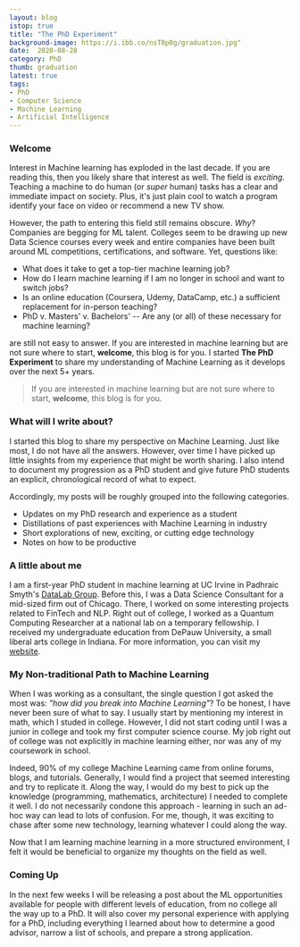 ```yaml
---
layout: blog
istop: true
title: "The PhD Experiment"
background-image: https://i.ibb.co/nsT0p0g/graduation.jpg"
date:  2020-08-28
category: PhD
thumb: graduation
latest: true
tags:
- PhD
- Computer Science
- Machine Learning
- Artificial Intelligence
---
```


<!-- #### Contents 
- [Welcome](#welcome) 
- [What to Expect](#what-write) 
- [A Little About Me](#about-me)  
- [A Non-traditional Path to Machine Learning](#path) 
- [Coming Up](#coming-up)  -->


<!-- --------------------------------------------------------------------------------- -->


<a name = "welcome"></a>
### Welcome 


Interest in Machine learning has exploded in the last decade. If you are reading this, then you likely share that interest as well. The field is *exciting*. Teaching a machine to do human (or *super* human) tasks has a clear and immediate impact on society. Plus, it's just plain cool to watch a program identify your face on video or recommend a new TV show.

However, the path to entering this field still remains obscure. *Why*? Companies are begging for ML talent. Colleges seem to be drawing up new Data Science courses every week and entire companies have been built around ML competitions, certifications, and software. Yet, questions like:

- What does it take to get a top-tier machine learning job?
- How do I learn machine learning if I am no longer in school and want to switch jobs?
- Is an online education (Coursera, Udemy, DataCamp, etc.) a sufficient replacement for in-person teaching?
- PhD v. Masters' v. Bachelors' -- Are any (or all) of these necessary for machine learning?

are still not easy to answer. If you are interested in machine learning but are not sure where to start, **welcome**, this blog is for you. I started **The PhD Experiment** to share my understanding of Machine Learning as it develops over the next 5+ years.

> If you are interested in machine learning but are not sure where to start, **welcome**, this blog is for you. 

<!-- --------------------------------------------------------------------------------- -->

<a name = "what-write"></a>
### What will I write about?

I started this blog to share my perspective on Machine Learning. Just like most, I do not have all the answers. However, over time I have picked up little insights from my experience that might be worth sharing. I also intend to document my progression as a PhD student and give future PhD students an explicit, chronological record of what to expect.

Accordingly, my posts will be roughly grouped into the following categories. 

- Updates on my PhD research and experience as a student
- Distillations of past experiences with Machine Learning in industry
- Short explorations of new, exciting, or cutting edge technology
- Notes on how to be productive

<!-- --------------------------------------------------------------------------------- -->

<a name = "about-me"></a>
### A little about me

I am a first-year PhD student in machine learning at UC Irvine in Padhraic Smyth's [DataLab Group](https://www.ics.uci.edu/~smyth/research_group.html). Before this, I was a Data Science Consultant for a mid-sized firm out of Chicago. There, I worked on some interesting projects related to FinTech and NLP. Right out of college, I worked as a Quantum Computing Researcher at a national lab on a temporary fellowship. I received my undergraduate education from DePauw University, a small liberal arts college in Indiana. For more information, you can visit my [website](https://samshowalter.github.io/#about).

<!-- --------------------------------------------------------------------------------- -->

<a name = "path"></a>
### My Non-traditional Path to Machine Learning

When I was working as a consultant, the single question I got asked the most was: *"how did you break into Machine Learning"*? To be honest, I have never been sure of what to say. I usually start by mentioning my interest in math, which I studed in college. However, I did not start coding until I was a junior in college and took my first computer science course. My job right out of college was not explicitly in machine learning either, nor was any of my coursework in school. 

Indeed, 90% of my college Machine Learning came from online forums, blogs, and tutorials. Generally, I would find a project that seemed interesting and try to replicate it. Along the way, I would do my best to pick up the knowledge (programming, mathematics, architecture) I needed to complete it well. I do not necessarily condone this approach - learning in such an ad-hoc way can lead to lots of confusion. For me, though, it was exciting to chase after some new technology, learning whatever I could along the way.

Now that I am learning machine learning in a more structured environment, I felt it would be beneficial to organize my thoughts on the field as well. 

<!-- --------------------------------------------------------------------------------- -->

<a name = "coming-up"></a>
### Coming Up

In the next few weeks I will be releasing a post about the ML opportunities available for people with different levels of education, from no college all the way up to a PhD. It will also cover my personal experience with applying for a PhD, including everything I learned about how to determine a good advisor, narrow a list of schools, and prepare a strong application.



